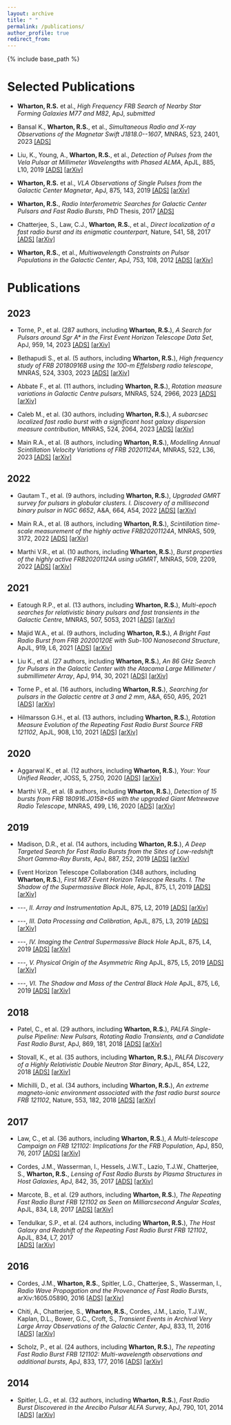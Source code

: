 ```yaml
---
layout: archive
title: " "
permalink: /publications/
author_profile: true
redirect_from:
---
```


{% include base_path %}

Selected Publications
======================

* **Wharton, R.S.** et al., *High Frequency FRB Search of Nearby Star
  Forming Galaxies M77 and M82*, ApJ, *submitted*

* Bansal K., **Wharton, R.S.**, et al.,
  *Simultaneous Radio and X-ray Observations of the
  Magnetar Swift J1818.0--1607*, MNRAS, 523, 2401, 2023 
  [[ADS]](https://ui.adsabs.harvard.edu/abs/2023MNRAS.523.2401B/abstract)

* Liu, K.,  Young, A., **Wharton, R.S.**, et al., 
  *Detection of Pulses from the Vela Pulsar at Millimeter Wavelengths
  with Phased ALMA*, ApJL, 885, L10, 2019
  [[ADS]](https://ui.adsabs.harvard.edu/abs/2019ApJ...885L..10L/abstract) 
  [[arXiv]](https://arxiv.org/abs/1910.07974)

* **Wharton, R.S.** et al., *VLA Observations of Single Pulses from
  the Galactic Center Magnetar*, ApJ, 875, 143, 2019
  [[ADS]](https://ui.adsabs.harvard.edu/abs/2019ApJ...875..143W/abstract)
  [[arXiv]](https://arxiv.org/abs/1905.00632)

* **Wharton, R.S.**, *Radio Interferometric Searches for Galactic Center Pulsars
  and Fast Radio Bursts*, PhD Thesis, 2017
  [[ADS]](https://ui.adsabs.harvard.edu/abs/2017PhDT.......101W/abstract)

* Chatterjee, S., Law, C.J., **Wharton, R.S.**, et al.,
  *Direct localization of a fast radio burst and its
  enigmatic counterpart*,  Nature, 541, 58, 2017
  [[ADS]](https://ui.adsabs.harvard.edu/abs/2017Natur.541...58C/abstract) 
  [[arXiv]](https://arxiv.org/abs/1701.01098)

* **Wharton, R.S.**, et al., *Multiwavelength Constraints on Pulsar Populations
  in the Galactic Center*, ApJ, 753, 108, 2012
  [[ADS]](https://ui.adsabs.harvard.edu/abs/2012ApJ...753..108W/abstract)
  [[arXiv]](https://arxiv.org/abs/1111.4216)


Publications
===============

2023
-----
* Torne, P., et al. (287 authors, including **Wharton, R.S.**),
  *A Search for Pulsars around Sgr A\* in the First
  Event Horizon Telescope Data Set*, ApJ, 959, 14, 2023
  [[ADS]](https://ui.adsabs.harvard.edu/abs/2023ApJ...959...14T/abstract)
  [[arXiv]](https://arxiv.org/abs/2308.15381)

* Bethapudi S., et al. (5 authors, including **Wharton, R.S.**),
  *High frequency study of FRB 20180916B using the 100-m
  Effelsberg radio telescope*, MNRAS,  524, 3303, 2023
  [[ADS]](https://ui.adsabs.harvard.edu/abs/2023MNRAS.524.3303B/abstract)
  [[arXiv]](https://arxiv.org/abs/2207.13669)

* Abbate F., et al. (11 authors, including **Wharton, R.S.**),
  *Rotation measure variations in Galactic
  Centre pulsars*, MNRAS, 524, 2966, 2023
  [[ADS]](https://ui.adsabs.harvard.edu/abs/2023MNRAS.524.2966A/abstract)
  [[arXiv]](https://arxiv.org/abs/2307.03230)

* Caleb M., et al. (30 authors, including **Wharton, R.S.**),
  *A subarcsec localized fast radio burst with a significant
  host galaxy dispersion measure contribution*, MNRAS, 
  524, 2064, 2023
  [[ADS]](https://ui.adsabs.harvard.edu/abs/2023MNRAS.524.2064C/abstract)
  [[arXiv]](https://arxiv.org/abs/2302.09754)

* Main R.A., et al. (8 authors, including **Wharton, R.S.**),
  *Modelling Annual Scintillation Velocity Variations
  of FRB 20201124A*, MNRAS, 522, L36, 2023
  [[ADS]](https://ui.adsabs.harvard.edu/abs/2023MNRAS.522L..36M/abstract)
  [[arXiv]](https://arxiv.org/abs/2212.04839)


2022
-----
* Gautam T., et al. (9 authors, including **Wharton, R.S.**),
  *Upgraded GMRT survey for pulsars in globular clusters.
  I. Discovery of a millisecond binary pulsar in NGC 6652*,
  A&A, 664, A54, 2022
  [[ADS]](https://ui.adsabs.harvard.edu/abs/2022A%26A...664A..54G/abstract)
  [[arXiv]](https://arxiv.org/abs/2205.15274)

* Main R.A., et al. (8 authors, including **Wharton, R.S.**),
  *Scintillation time-scale measurement of the highly active 
  FRB20201124A*, MNRAS, 509, 3172, 2022
  [[ADS]](https://ui.adsabs.harvard.edu/abs/2022MNRAS.509.3172M/abstract)
  [[arXiv]](https://arxiv.org/abs/2108.00052)

* Marthi V.R., et al. (10 authors, including **Wharton, R.S.**),
  *Burst properties of the highly active FRB20201124A using uGMRT*,
  MNRAS, 509, 2209, 2022
  [[ADS]](https://ui.adsabs.harvard.edu/abs/2022MNRAS.509.2209M/abstract)
  [[arXiv]](https://arxiv.org/abs/2108.00697)

2021
----

* Eatough R.P., et al. (13 authors, including **Wharton, R.S.**),
  *Multi-epoch searches for relativistic binary pulsars and
  fast transients in the Galactic Centre*, MNRAS, 507, 5053, 2021
  [[ADS]](https://ui.adsabs.harvard.edu/abs/2021MNRAS.507.5053E/abstract)
  [[arXiv]](https://arxiv.org/abs/2108.05241)

* Majid W.A., et al. (9 authors, including **Wharton, R.S.**),
  *A Bright Fast Radio Burst from FRB 20200120E with Sub-100 
  Nanosecond Structure*, ApJL, 919, L6, 2021
  [[ADS]](https://ui.adsabs.harvard.edu/abs/2021ApJ...919L...6M/abstract)
  [[arXiv]](https://arxiv.org/abs/2105.10987)

* Liu K., et al. (27 authors, including **Wharton, R.S.**),
  *An 86 GHz Search for Pulsars in the Galactic Center with 
  the Atacama Large Millimeter / submillimeter Array*,
  ApJ, 914, 30, 2021
  [[ADS]](https://ui.adsabs.harvard.edu/abs/2021ApJ...914...30L/abstract)
  [[arXiv]](https://arxiv.org/abs/2104.08986)

* Torne P., et al. (16 authors, including **Wharton, R.S.**),
  *Searching for pulsars in the Galactic centre at 3 and 2 mm*,
  A\&A, 650, A95, 2021
  [[ADS]](https://ui.adsabs.harvard.edu/abs/2021A%26A...650A..95T/abstract)
  [[arXiv]](https://arxiv.org/abs/2103.16581)

* Hilmarsson G.H., et al. (13 authors, including **Wharton, R.S.**),
  *Rotation Measure Evolution of the Repeating Fast Radio Burst 
  Source FRB 121102*, ApJL, 908, L10, 2021
  [[ADS]](https://ui.adsabs.harvard.edu/abs/2021ApJ...908L..10H/abstract)
  [[arXiv]](https://arxiv.org/abs/2009.12135)


2020
----

* Aggarwal K., et al. (12 authors, including **Wharton, R.S.**),
  *Your: Your Unified Reader*, JOSS, 5, 2750, 2020
  [[ADS]](https://ui.adsabs.harvard.edu/abs/2020JOSS....5.2750A/abstract)
  [[arXiv]](https://arxiv.org/abs/2011.07627)

* Marthi V.R., et al. (8 authors, including **Wharton, R.S.**),
  *Detection of 15 bursts from FRB 180916.J0158+65 with the
  upgraded Giant Metrewave Radio Telescope*,
  MNRAS, 499, L16, 2020
  [[ADS]](https://ui.adsabs.harvard.edu/abs/2020MNRAS.499L..16M/abstract)
  [[arXiv]](https://arxiv.org/abs/2007.14404)


2019
----

* Madison, D.R., et al. (14 authors, including **Wharton, R.S.**),
  *A Deep Targeted Search for Fast Radio Bursts from the Sites of
  Low-redshift Short Gamma-Ray Bursts*,
  ApJ, 887, 252, 2019
  [[ADS]](https://ui.adsabs.harvard.edu/abs/2022A%26A...664A..54G/abstract)
  [[arXiv]](https://arxiv.org/abs/1909.11682)

* Event Horizon Telescope Collaboration (348 authors, including **Wharton, R.S.**),
  *First M87 Event Horizon Telescope Results. I. The Shadow of the 
  Supermassive Black Hole*, ApJL, 875, L1, 2019
  [[ADS]](https://ui.adsabs.harvard.edu/abs/2022A%26A...664A..54G/abstract)
  [[arXiv]](https://arxiv.org/abs/1906.11238)

* ---, *II. Array and Instrumentation* ApJL, 875, L2, 2019
  [[ADS]](https://ui.adsabs.harvard.edu/abs/2022A%26A...664A..54G/abstract)
  [[arXiv]](https://arxiv.org/abs/1906.11239)

* ---, *III. Data Processing and Calibration*, 
  ApJL, 875, L3, 2019
  [[ADS]](https://ui.adsabs.harvard.edu/abs/2022A%26A...664A..54G/abstract)
  [[arXiv]](https://arxiv.org/abs/1906.11240)

* ---, *IV. Imaging the Central Supermassive Black Hole*
  ApJL, 875, L4, 2019
  [[ADS]](https://ui.adsabs.harvard.edu/abs/2022A%26A...664A..54G/abstract)
  [[arXiv]](https://arxiv.org/abs/1906.11241)

* ---, *V. Physical Origin of the Asymmetric Ring*
  ApJL, 875, L5, 2019
  [[ADS]](https://ui.adsabs.harvard.edu/abs/2022A%26A...664A..54G/abstract)
  [[arXiv]](https://arxiv.org/abs/1906.11242)

* ---, *VI. The Shadow and Mass of the Central Black Hole*
  ApJL, 875, L6, 2019
  [[ADS]](https://ui.adsabs.harvard.edu/abs/2022A%26A...664A..54G/abstract)
  [[arXiv]](https://arxiv.org/abs/1906.11243)


2018
-----

* Patel, C., et al. (29 authors, including **Wharton, R.S.**),
  *PALFA Single-pulse Pipeline: New Pulsars, Rotating Radio Transients,
  and a Candidate Fast Radio Burst*, ApJ, 869, 181, 2018
  [[ADS]](https://ui.adsabs.harvard.edu/abs/2022A%26A...664A..54G/abstract)
  [[arXiv]](https://arxiv.org/abs/1808.03710)

* Stovall, K., et al. (35 authors, including **Wharton, R.S.**),
  *PALFA Discovery of a Highly Relativistic Double Neutron Star Binary*,
  ApJL, 854, L22, 2018
  [[ADS]](https://ui.adsabs.harvard.edu/abs/2022A%26A...664A..54G/abstract)
  [[arXiv]](https://arxiv.org/abs/1802.01707)

* Michilli, D., et al. (34 authors, including **Wharton, R.S.**),
  *An extreme magneto-ionic environment associated with the
  fast radio burst source FRB 121102*, Nature, 553, 182, 2018
  [[ADS]](https://ui.adsabs.harvard.edu/abs/2022A%26A...664A..54G/abstract)
  [[arXiv]](https://arxiv.org/abs/1801.03965)

2017
----

* Law, C., et al. (36 authors, including **Wharton, R.S.**),
  *A Multi-telescope Campaign on FRB 121102: Implications
  for the FRB Population*, ApJ, 850, 76, 2017
  [[ADS]](https://ui.adsabs.harvard.edu/abs/2022A%26A...664A..54G/abstract)
  [[arXiv]](https://arxiv.org/abs/1705.07553)

* Cordes, J.M., Wasserman, I., Hessels, J.W.T., Lazio, T.J.W.,
  Chatterjee, S., **Wharton, R.S.**,
  *Lensing of Fast Radio Bursts by Plasma Structures in Host Galaxies*,
  ApJ, 842, 35, 2017
  [[ADS]](https://ui.adsabs.harvard.edu/abs/2022A%26A...664A..54G/abstract)
  [[arXiv]](https://arxiv.org/abs/1703.06580)

* Marcote, B., et al. (29 authors, including **Wharton, R.S.**),
  *The Repeating Fast Radio Burst FRB 121102 as Seen on
  Milliarcsecond Angular Scales*, ApJL, 834, L8, 2017
  [[ADS]](https://ui.adsabs.harvard.edu/abs/2022A%26A...664A..54G/abstract)
  [[arXiv]](https://arxiv.org/abs/1701.01099)

* Tendulkar, S.P., et al. (24 authors, including **Wharton, R.S.**),
  *The Host Galaxy and Redshift of the Repeating Fast Radio Burst FRB 121102*,
  ApJL, 834, L7, 2017  
  [[ADS]](https://ui.adsabs.harvard.edu/abs/2022A%26A...664A..54G/abstract)
  [[arXiv]](https://arxiv.org/abs/1701.01100)

2016
-----

* Cordes, J.M., **Wharton, R.S.**, Spitler, L.G., Chatterjee, S., Wasserman, I.,
  *Radio Wave Propagation and the Provenance of Fast Radio Bursts*,
   arXiv:1605.05890, 2016
  [[ADS]](https://ui.adsabs.harvard.edu/abs/2022A%26A...664A..54G/abstract)
  [[arXiv]](https://arxiv.org/abs/1605.05890)

* Chiti, A., Chatterjee, S., **Wharton, R.S.**, Cordes, J.M., Lazio, T.J.W.,
  Kaplan, D.L., Bower, G.C., Croft, S.,
  *Transient Events in Archival Very Large Array Observations of
  the Galactic Center*, ApJ, 833, 11, 2016
  [[ADS]](https://ui.adsabs.harvard.edu/abs/2022A%26A...664A..54G/abstract)
  [[arXiv]](https://arxiv.org/abs/1610.00403)

* Scholz, P., et al. (24 authors, including **Wharton, R.S.**),
  *The repeating Fast Radio Burst FRB 121102: Multi-wavelength
  observations and additional bursts*, ApJ, 833, 177, 2016
  [[ADS]](https://ui.adsabs.harvard.edu/abs/2022A%26A...664A..54G/abstract)
  [[arXiv]](https://arxiv.org/abs/1603.08880)


2014
-----

* Spitler, L.G., et al. (32 authors, including **Wharton, R.S.**),
  *Fast Radio Burst Discovered in the Arecibo Pulsar ALFA Survey*,
  ApJ, 790, 101, 2014
  [[ADS]](https://ui.adsabs.harvard.edu/abs/2022A%26A...664A..54G/abstract)
  [[arXiv]](https://arxiv.org/abs/1404.2934)
